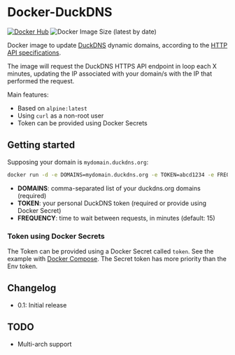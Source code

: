 # Docker-DuckDNS

[![Docker Hub](https://img.shields.io/badge/%20-DockerHub-blue?logo=docker&style=plastic)](https://hub.docker.com/r/davidlor/duckdns)
![Docker Image Size (latest by date)](https://img.shields.io/docker/image-size/davidlor/duckdns?sort=date&style=plastic)

Docker image to update [DuckDNS](https://www.duckdns.org/) dynamic domains, 
according to the [HTTP API specifications](https://www.duckdns.org/spec.jsp).

The image will request the DuckDNS HTTPS API endpoint in loop each X minutes,
updating the IP associated with your domain/s with the IP that performed the request.

Main features:

- Based on `alpine:latest`
- Using `curl` as a non-root user
- Token can be provided using Docker Secrets

## Getting started

Supposing your domain is `mydomain.duckdns.org`:

```bash
docker run -d -e DOMAINS=mydomain.duckdns.org -e TOKEN=abcd1234 -e FREQUENCY=10 davidlor/duckdns
```

- **DOMAINS**: comma-separated list of your duckdns.org domains (required)
- **TOKEN**: your personal DuckDNS token (required or provide using Docker Secret)
- **FREQUENCY**: time to wait between requests, in minutes (default: 15)

### Token using Docker Secrets

The Token can be provided using a Docker Secret called `token`.
See the example with [Docker Compose](examples/duckdns-example-secrets).
The Secret token has more priority than the Env token.

## Changelog

- 0.1: Initial release

## TODO

- Multi-arch support
